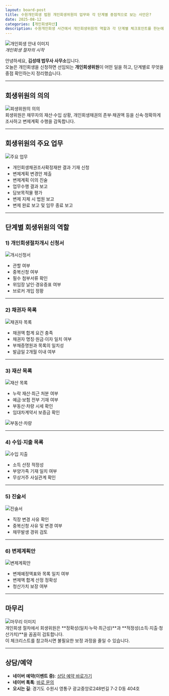 ```yaml
---
layout: board-post
title: 수원개인회생 법원 개인회생위원의 업무와 각 단계별 중점적으로 보는 사안은?
date: 2025-08-12
categories: [개인회생파산]
description: 수원개인회생 사건에서 개인회생위원의 역할과 각 단계별 체크포인트를 한눈에 정리했습니다.
---
```


![개인회생 안내 이미지](https://postfiles.pstatic.net/MjAyMzEyMTNfMjMy/MDAxNzAyNDUyNjk4NTk5.gSej4EeApJJcenaTqqoWMoYd1deYhv6RNmas09tB6gAg.2e9bSPuiE9NqQu2pHPhBl33ZjT0g24qKBTl0anRa_k8g.JPEG.mae6885/001.jpg?type=w966)  
*개인회생 절차의 시작*

안녕하세요, **김성태 법무사 사무소**입니다.  
오늘은 개인회생을 신청하면 선임되는 **개인회생위원**이 어떤 일을 하고, 단계별로 무엇을 중점 확인하는지 정리했습니다.

---

## 회생위원의 의의

![회생위원의 의의](https://postfiles.pstatic.net/MjAyMzEyMTNfMTgg/MDAxNzAyNDUyNjk4MTA0.kMyyPGP8ftYspIUyIknSLhhYSeUp5Q_bNeQr0QBwIzcg.l6mn1F3zxRMm65uVIl6QXUtkgVH3G1XJ9lnMYUBABNEg.JPEG.mae6885/002.jpg?type=w80_blur)  
회생위원은 채무자의 재산·수입 상황, 개인회생채권의 존부·채권액 등을 신속·정확하게 조사하고 변제계획 수행을 감독합니다.

---

## 회생위원의 주요 업무

![주요 업무](https://postfiles.pstatic.net/MjAyMzEyMTNfNDIg/MDAxNzAyNDUyNjk4NTk4.zlRPR_wtMZ9m0YZOArnqzLspuErQrhs_9ck7uBM0Y30g.GOR69sdX3EmHqvONlFaMBzJ4dN0HqCFOUcYZvNbagoQg.JPEG.mae6885/003.jpg?type=w80_blur)  
- 개인회생채권조사확정재판 결과 기재 신청  
- 변제계획 변경안 제출  
- 변제계획 이의 진술  
- 업무수행 결과 보고  
- 담보목적물 평가  
- 변제 지체 시 법원 보고  
- 변제 완료 보고 및 임무 종료 보고

---

## 단계별 회생위원의 역할

### 1) 개인회생절차개시 신청서

![개시신청서](https://postfiles.pstatic.net/MjAyMzEyMTNfNzAg/MDAxNzAyNDUyNjk4NTQ5.5_PAuqdnNFijA7W5f2JRsK_afAsJklLxmL-55P9RRUwg.YOGw8XRFkpIb5QOdWe-R81AdadHAeGxjbAWrj4WZ9lgg.JPEG.mae6885/004.jpg?type=w80_blur)  
- 관할 여부  
- 중복신청 여부  
- 필수 첨부서류 확인  
- 위임장 날인·경유증표 여부  
- 브로커 개입 정황

---

### 2) 채권자 목록

![채권자 목록](https://postfiles.pstatic.net/MjAyMzEyMTNfMTYg/MDAxNzAyNDUyNjk4NTQ5.GlaDAwCiT-Gr7evH9-hUIdPKyRy5jGQse7gBe2L3ujwg.0RoLAR2GQKpFl87rlE6QoQ9LgR0GMe7KvMnLFcL2mJ4g.JPEG.mae6885/005.jpg?type=w80_blur)  
- 채권액 합계 요건 충족  
- 채권자 명칭·원금·이자 일치 여부  
- 부채증명원과 목록의 일치성  
- 발급일 2개월 이내 여부

---

### 3) 재산 목록

![재산 목록](https://postfiles.pstatic.net/MjAyMzEyMTNfMjgw/MDAxNzAyNDUyNjk4NTMx.d8zqG_4sXUUQfJe9hLaRJoatFxitmZf8bOaqSnF6t4Mg.-FPnBaSxQqZeJfKfqApdabRoHlkk4OZEub9WWD9t3JYg.JPEG.mae6885/006.jpg?type=w80_blur)  
- 누락 재산·최근 처분 여부  
- 예금·보험 전부 기재 여부  
- 부동산·차량 시세 확인  
- 임대차계약서 보증금 확인

![부동산·차량](https://postfiles.pstatic.net/MjAyMzEyMTNfMjQy/MDAxNzAyNDUyNjk4MDU5.yVuiTO5oKqmS-h6GXb0h8qFXtWESIs-qIgxyEZhMIgog.Mvkle-D9d-WZdbAF2F6Qr619VuYenec-cCZNWd8jc1Mg.JPEG.mae6885/007.jpg?type=w80_blur)

---

### 4) 수입·지출 목록

![수입 지출](https://postfiles.pstatic.net/MjAyMzEyMTNfOTEg/MDAxNzAyNDUyNjk4MDkx.ETSS_Ffh2HimuWOrw78vBEjeeBs-XiCB4ac38GsR8wMg.2NC0kFEcXUTqA7LK2ChFkeTRcwzD3_iWv--rMmo7J7og.JPEG.mae6885/008.jpg?type=w80_blur)  
- 소득 산정 적정성  
- 부양가족 기재 일치 여부  
- 무상거주 사실관계 확인

---

### 5) 진술서

![진술서](https://postfiles.pstatic.net/MjAyMzEyMTNfMjMx/MDAxNzAyNDUyNjk4MDc0.hic7vtERKwxDOV0OMSNhfR0xOabgsqqfx9XR9VY_FtIg.Xg-0-uTh037QGGvW8DNf-kPaF1vzE7QlOXvUnNpRwtQg.JPEG.mae6885/009.jpg?type=w80_blur)  
- 직장 변경 사유 확인  
- 중복신청 사유 및 변경 여부  
- 채무발생 경위 검토

---

### 6) 변제계획안

![변제계획안](https://postfiles.pstatic.net/MjAyMzEyMTNfMTM2/MDAxNzAyNDUyNjk4MDg5.4NDysrNJMGV9xWByAYgT6h9oWFDzMqa23J6oUnyr298g.jYVocE7IJxQTiMSdxT_6gInJVo3zy_DZg5agPWNZlWsg.JPEG.mae6885/010.jpg?type=w80_blur)  
- 변제예정액표와 목록 일치 여부  
- 변제액 합계 산정 정확성  
- 청산가치 보장 여부

---

## 마무리

![마무리 이미지](https://postfiles.pstatic.net/MjAyMzEyMTNfMTcy/MDAxNzAyNDUyNjk4MDgz.BMo0S0AULnsbS0lCKQK5jZIdsuuAC4jWU_TQTJAevdEg.jVTC5uG50a9qzD5bzXzPrhQVHsPOr397YXHtx2PrGvEg.JPEG.mae6885/011.jpg?type=w80_blur)  
개인회생 절차에서 회생위원은 **정확성(일치·누락·최근성)**과 **적정성(소득·지출·청산가치)**을 꼼꼼히 검토합니다.  
이 체크리스트를 참고하시면 불필요한 보정 과정을 줄일 수 있습니다.

---

## 상담/예약

- **네이버 예약(이벤트 중)**: [상담 예약 바로가기](https://naver.me/5qankX2f)  
- **네이버 톡톡**: [바로 문의](https://talk.naver.com/w5tukz?frm=pblog&ref=https%3A%2F%2Fblog.naver.com%2Fmae6885%2F223291638875#nafullscreen)  
- **오시는 길**: 경기도 수원시 영통구 광교중앙로248번길 7-2 D동 404호
